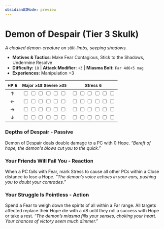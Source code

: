 ```yaml
---
obsidianUIMode: preview
---
```

# Demon of Despair (Tier 3 Skulk)

*A cloaked demon-creature on stilt-limbs, seeping shadows.*

- **Motives & Tactics**: Make Fear Contagious, Stick to the Shadows, Undermine Resolve
- **Difficulty:** `18` | **Attack Modifier:** `+3` | **Miasma Bolt:** `Far 4d6+5 mag`
- **Experiences:** Manipulation +3

| <small>HP</small> `6` | <small>Major</small> `≥18` <small>Severe</small> `≥35` | <small>Stress</small> `6` |
|:-:|:-:|:-:|
| ↑ |  <input type="checkbox" unchecked id="3d3cf31f"> <input type="checkbox" unchecked id="a8cc93f2"> <input type="checkbox" unchecked id="15c69b47"> <input type="checkbox" unchecked id="e00966c6"> <input type="checkbox" unchecked id="dd7cf43c"> <input type="checkbox" unchecked id="68bdbfd8"> |  <input type="checkbox" unchecked id="6ef31c04"> <input type="checkbox" unchecked id="c5d50857"> <input type="checkbox" unchecked id="0dee1d0e"> <input type="checkbox" unchecked id="6a43746c"> <input type="checkbox" unchecked id="88261e8b"> <input type="checkbox" unchecked id="349d9cf7"> |
| ← |  <input type="checkbox" unchecked id="ecee531e"> <input type="checkbox" unchecked id="d3486815"> <input type="checkbox" unchecked id="48b1bacc"> <input type="checkbox" unchecked id="60911915"> <input type="checkbox" unchecked id="49b2ec24"> <input type="checkbox" unchecked id="33b92d96"> |  <input type="checkbox" unchecked id="43f7c015"> <input type="checkbox" unchecked id="c13189d9"> <input type="checkbox" unchecked id="4652750c"> <input type="checkbox" unchecked id="eab8c397"> <input type="checkbox" unchecked id="5f5d33ab"> <input type="checkbox" unchecked id="46f2f338"> |
| → |  <input type="checkbox" unchecked id="beeab854"> <input type="checkbox" unchecked id="a37e7d08"> <input type="checkbox" unchecked id="fee2d4a7"> <input type="checkbox" unchecked id="0947398d"> <input type="checkbox" unchecked id="baa7bbd9"> <input type="checkbox" unchecked id="adeb6d7a"> |  <input type="checkbox" unchecked id="cbe6034f"> <input type="checkbox" unchecked id="c890a4cb"> <input type="checkbox" unchecked id="188fd9c2"> <input type="checkbox" unchecked id="bc9eb9a2"> <input type="checkbox" unchecked id="acc0021c"> <input type="checkbox" unchecked id="5a0b142e"> |
| ↓ |  <input type="checkbox" unchecked id="1861c91c"> <input type="checkbox" unchecked id="f2b97337"> <input type="checkbox" unchecked id="89fd00c8"> <input type="checkbox" unchecked id="5d3c9c3f"> <input type="checkbox" unchecked id="eba996b2"> <input type="checkbox" unchecked id="cfebb921"> |  <input type="checkbox" unchecked id="359e5e33"> <input type="checkbox" unchecked id="1906c145"> <input type="checkbox" unchecked id="06b0e5f7"> <input type="checkbox" unchecked id="f5c0c75d"> <input type="checkbox" unchecked id="3ef68ca1"> <input type="checkbox" unchecked id="0a5f9796"> |

### Depths of Despair - Passive

Demon of Despair deals double damage to a PC with 0 Hope. *“Bereft of hope, the demon's blows cut you to the quick.”*

### Your Friends Will Fail You - Reaction

When a PC fails with Fear, mark Stress to cause all other PCs within a Close distance to lose a Hope. *“The demon’s voice echoes in your ears, pushing you to doubt your comrades.”*

### Your Struggle Is Pointless - Action

Spend a Fear to weigh down the spirits of all within a Far range. All targets affected replace their Hope die with a d8 until they roll a success with Hope or take a rest. *“The demon’s miasma fills your senses, choking your heart. Your chances of victory seem much dimmer.”*